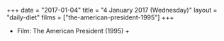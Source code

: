 +++
date = "2017-01-04"
title = "4 January 2017 (Wednesday)"
layout = "daily-diet"
films = ["the-american-president-1995"]
+++


* Film: The American President (1995) +
